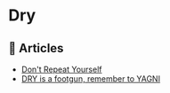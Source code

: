 # Dry

## 📕 Articles

- [Don't Repeat Yourself](https://deviq.com/principles/dont-repeat-yourself)
- [DRY is a footgun, remember to YAGNI](https://swizec.com/blog/dry-is-a-footgun-remember-to-yagni/)